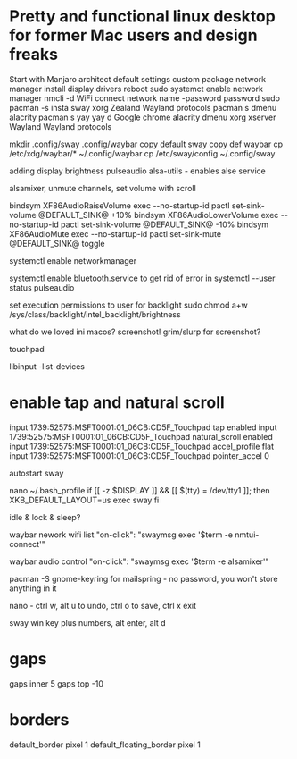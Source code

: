 # Pretty and functional linux desktop for former Mac users and design freaks

Start with
Manjaro architect
default settings
custom package network manager
install display drivers 
reboot
sudo systemct enable network manager
nmcli -d WiFi connect network name -password password
sudo pacman -s insta sway xorg Zealand Wayland protocols
pacman s dmenu alacrity 
pacman s yay
yay d Google chrome
alacrity
dmenu
xorg xserver Wayland
Wayland protocols

mkdir .config/sway .config/waybar
copy default sway
copy def waybar cp /etc/xdg/waybar/* ~/.config/waybar
cp /etc/sway/config ~/.config/sway

adding display brightness
pulseaudio
alsa-utils - enables alse service

alsamixer, unmute channels, set volume with scroll

bindsym XF86AudioRaiseVolume exec --no-startup-id pactl set-sink-volume @DEFAULT_SINK@ +10%
bindsym XF86AudioLowerVolume exec --no-startup-id pactl set-sink-volume @DEFAULT_SINK@ -10%
bindsym XF86AudioMute exec --no-startup-id pactl set-sink-mute @DEFAULT_SINK@ toggle

systemctl enable networkmanager

systemctl enable bluetooth.service to get rid of error in systemctl --user status pulseaudio

set execution permissions to user for backlight
sudo chmod a+w /sys/class/backlight/intel_backlight/brightness  

what do we loved ini macos? screenshot!
grim/slurp for screenshot?

touchpad

libinput -list-devices

# enable tap and natural scroll
input 1739:52575:MSFT0001:01_06CB:CD5F_Touchpad tap enabled
input 1739:52575:MSFT0001:01_06CB:CD5F_Touchpad natural_scroll enabled
input 1739:52575:MSFT0001:01_06CB:CD5F_Touchpad accel_profile flat
input 1739:52575:MSFT0001:01_06CB:CD5F_Touchpad pointer_accel 0

autostart sway

nano ~/.bash_profile
if [[ -z $DISPLAY ]] && [[ $(tty) = /dev/tty1 ]]; then
  XKB_DEFAULT_LAYOUT=us exec sway
fi

idle & lock & sleep?


waybar nework wifi list
"on-click": "swaymsg exec '$term -e nmtui-connect'"

waybar audio control
 "on-click": "swaymsg exec '$term -e alsamixer'"
 
 pacman -S gnome-keyring for mailspring - no password, you won't store anything in it
 
 nano - ctrl w, alt u to undo, ctrl o to save, ctrl x exit
 
 sway win key plus numbers, alt enter, alt d
 
 # gaps
gaps inner 5
gaps top -10

# borders
default_border pixel 1
default_floating_border pixel 1

